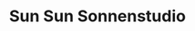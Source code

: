 ---
title: "Sun Sun Sonnenstudio"
url: /regensburg/sun-sun-sonnenstudio-dr-gessler-strasse/
shop: Kosmetik
---